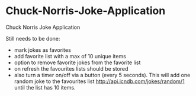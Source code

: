 # Chuck-Norris-Joke-Application
Chuck Norris Joke Application

Still needs to be done:
- mark jokes as favorites
- add favorite list with a max of 10 unique items
- option to remove favorite jokes from the favorite list
- on refresh the favourites lists should be stored
- also turn a timer on/off via a button (every 5 seconds). This will add one random joke to the favourites list http://api.icndb.com/jokes/random/1 until the list has 10 items.
